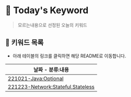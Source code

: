 # 📆 Today's Keyword

> 모르는내용으로 선정된 오늘의 키워드

## 📁 키워드 목록

- 아래 테이블의 링크를 클릭하면 해당 README로 이동합니다.

| 날짜 - 분류:내용                                                                                                                |
| ------------------------------------------------------------------------------------------------------------------------- |
| [221021-Java:Optional](https://github.com/seho27060/TIL/tree/master/Java/221021_Optional)                                 |
| [221223-Network:Stateful,Stateless](https://github.com/seho27060/TIL/tree/master/CS/Network/221223_Stateful_vs_Stateless) |
